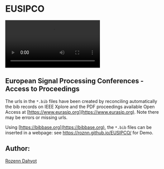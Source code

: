 # EUSIPCO


![](https://user-images.githubusercontent.com/39035808/109388213-ac6fd000-78fd-11eb-955c-6e26d649471a.mp4) 



## European Signal Processing Conferences - Access to Proceedings

The urls  in the `*.bib` files have been created by reconciling automatically the bib records on IEEE Xplore and the PDF proceedings available Open Access at [https://www.eurasip.org](https://www.eurasip.org). Note there may be errors or missing urls. 

Using [https://bibbase.org](https://bibbase.org), the `*.bib` files can be inserted in a webpage: see https://roznn.github.io/EUSIPCO/ for Demo.

## Author: 

[Rozenn Dahyot](https://roznn.github.io/)

